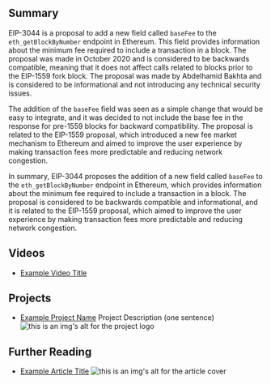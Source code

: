 ## Summary

EIP-3044 is a proposal to add a new field called `baseFee` to the `eth_getBlockByNumber` endpoint in Ethereum. This field provides information about the minimum fee required to include a transaction in a block. The proposal was made in October 2020 and is considered to be backwards compatible, meaning that it does not affect calls related to blocks prior to the EIP-1559 fork block. The proposal was made by Abdelhamid Bakhta and is considered to be informational and not introducing any technical security issues.

The addition of the `baseFee` field was seen as a simple change that would be easy to integrate, and it was decided to not include the base fee in the response for pre-1559 blocks for backward compatibility. The proposal is related to the EIP-1559 proposal, which introduced a new fee market mechanism to Ethereum and aimed to improve the user experience by making transaction fees more predictable and reducing network congestion.

In summary, EIP-3044 proposes the addition of a new field called `baseFee` to the `eth_getBlockByNumber` endpoint in Ethereum, which provides information about the minimum fee required to include a transaction in a block. The proposal is considered to be backwards compatible and informational, and it is related to the EIP-1559 proposal, which aimed to improve the user experience by making transaction fees more predictable and reducing network congestion.

## Videos

- [Example Video Title](https://www.youtube.com/watch?v=TDGq4aeevgY)

## Projects

- [Example Project Name](https://xxxx.xxx/xxxxx) Project Description (one sentence) ![this is an img's alt for the project logo](https://xxxx.xxx/project-logo.xxx)

## Further Reading

- [Example Article Title](https://xxxx.xxx/xxxxx) ![this is an img's alt for the article cover](https://xxxx.xxx/article-cover.xxx)

